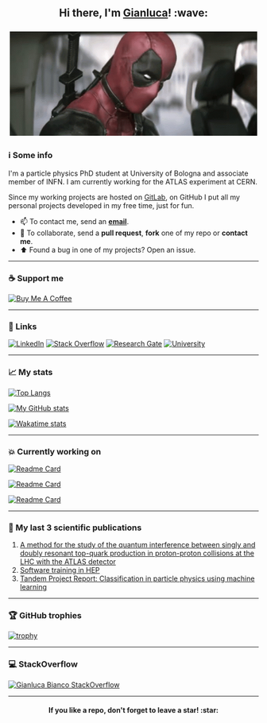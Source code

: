 <h2 align="center">Hi there, I'm <a href="https://justwhit3.github.io/">Gianluca</a>! :wave:<br/><br/>
<img src="https://github.com/JustWhit3/JustWhit3/blob/main/img/deadpool-wave.gif"></h2>

### :information_source: Some info

I'm a particle physics PhD student at University of Bologna and associate member of INFN. I am currently working for the ATLAS experiment at CERN.

Since my working projects are hosted on [GitLab](https://gitlab.cern.ch/gbianco), on GitHub I put all my personal projects developed in my free time, just for fun.

- 📫 To contact me, send an [**email**](mailto:gianluca.bianco4@unibo.it).
- 💬 To collaborate, send a **pull request**, **fork** one of my repo or **contact me**.
- :arrow_up: Found a bug in one of my projects? Open an issue.

***

### :coffee: Support me

<a href="https://www.buymeacoffee.com/JustWhit33" target="_blank"><img src="https://cdn.buymeacoffee.com/buttons/default-orange.png" alt="Buy Me A Coffee" height="41" width="174"></a>

***

### :link: Links

[![LinkedIn](https://img.shields.io/badge/-LinkedIn-black?style=for-the-badge&logo=linkedin&logoColor=white)](https://www.linkedin.com/in/gianluca-bianco-6274601b2/ "Linkedin") [![Stack Overflow](https://img.shields.io/badge/-Stack_Overflow-black?style=for-the-badge&logo=stack-overflow&logoColor=white)](https://stackoverflow.com/users/17026489/gianluca-bianco "Stack Overflow") [![Research Gate](https://img.shields.io/badge/-ResearchGate-black?style=for-the-badge&logo=researchgate&logoColor=white)](https://www.researchgate.net/profile/Gianluca-Bianco-2 "Research Gate") [![University](https://img.shields.io/badge/-University-black?style=for-the-badge&logo=academia&logoColor=white)](https://www.unibo.it/sitoweb/gianluca.bianco4/ "University")

***

### :chart_with_upwards_trend: My stats

[![Top Langs](https://github-readme-stats.vercel.app/api/top-langs/?username=JustWhit3&langs_count=10&layout=compact&hide=jupyter%20notebook&exclude_repo=notebooks-collection-opendata,dotfiles,JustWhit3.github.io&theme=algolia)](https://github.com/JustWhit3/github-readme-stats)

[![My GitHub stats](https://github-readme-stats.vercel.app/api?username=JustWhit3&show_icons=true&count_private=true&theme=algolia&exclude_repo=JustWhit3.github.io)](https://github.com/JustWhit3/github-readme-stats)

[![Wakatime stats](https://github-readme-stats.vercel.app/api/wakatime?username=JustWhit3&layout=compact&theme=algolia)](https://github.com/JustWhit3/github-readme-stats)

***

### :collision: Currently working on

[![Readme Card](https://github-readme-stats.vercel.app/api/pin/?username=JustWhit3&repo=osmanip&theme=algolia)](https://github.com/JustWhit3/osmanip)

[![Readme Card](https://github-readme-stats.vercel.app/api/pin/?username=JustWhit3&repo=arsenalgear&theme=algolia)](https://github.com/JustWhit3/arsenalgear)

[![Readme Card](https://github-readme-stats.vercel.app/api/pin/?username=JustWhit3&repo=SAFD-algorithm&theme=algolia)](https://github.com/JustWhit3/SAFD-algorithm)

***

### :page_facing_up: My last 3 scientific publications

1) [A method for the study of the quantum interference between singly and doubly resonant top-quark production in proton-proton collisions at the LHC with the ATLAS detector](https://www.researchgate.net/publication/358411858_A_method_for_the_study_of_the_quantum_interference_between_singly_and_doubly_resonant_top-quark_production_in_proton-proton_collisions_at_the_LHC_with_the_ATLAS_detector)
2) [Software training in HEP](https://www.researchgate.net/publication/355164173_Software_Training_in_HEP)
3) [Tandem Project Report: Classification in particle physics using machine learning](https://www.researchgate.net/publication/344397759_Tandem_Project_Report_Classification_in_particle_physics_using_machine_learning)

***

### :trophy: GitHub trophies

[![trophy](https://github-profile-trophy.vercel.app/?username=JustWhit3&row=2&column=3&theme=algolia)](https://github.com/ryo-ma/github-profile-trophy)

***

### :computer: StackOverflow

[![Gianluca Bianco StackOverflow](https://github-readme-stackoverflow.vercel.app/?userID=17026489)]([https://stackoverflow.com/users/6558042/omid-nikrah](https://stackoverflow.com/users/17026489/gianluca-bianco))

***

<h4 align="center">If you like a repo, don't forget to leave a star! :star:</h4>

